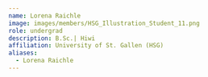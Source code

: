 ```yaml
---
name: Lorena Raichle
image: images/members/HSG_Illustration_Student_11.png
role: undergrad
description: B.Sc.| Hiwi
affiliation: University of St. Gallen (HSG)
aliases:
  - Lorena Raichle
---
```

